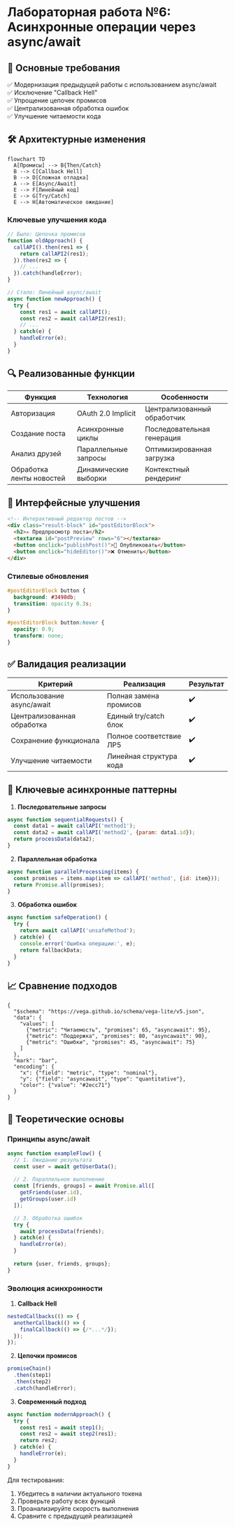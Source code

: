 # Лабораторная работа №6: Асинхронные операции через async/await

## 🎯 Основные требования
✅ Модернизация предыдущей работы с использованием async/await  
✅ Исключение "Callback Hell"  
✅ Упрощение цепочек промисов  
✅ Централизованная обработка ошибок  
✅ Улучшение читаемости кода

## 🛠 Архитектурные изменения
```mermaid
flowchart TD
  A[Промисы] --> B{Then/Catch}
  B --> C[Callback Hell]
  B --> D[Сложная отладка]
  A --> E[Async/Await]
  E --> F[Линейный код]
  E --> G[Try/Catch]
  E --> H[Автоматическое ожидание]
```

### Ключевые улучшения кода
```javascript
// Было: Цепочка промисов
function oldApproach() {
  callAPI().then(res1 => {
    return callAPI2(res1);
  }).then(res2 => {
    // ...
  }).catch(handleError);
}

// Стало: Линейный async/await
async function newApproach() {
  try {
    const res1 = await callAPI();
    const res2 = await callAPI2(res1);
    // ...
  } catch(e) {
    handleError(e);
  }
}
```

## 🔍 Реализованные функции
| Функция                 | Технология          | Особенности                |
|-------------------------|---------------------|----------------------------|
| Авторизация             | OAuth 2.0 Implicit  | Централизованный обработчик|
| Создание поста          | Асинхронные циклы   | Последовательная генерация |
| Анализ друзей           | Параллельные запросы| Оптимизированная загрузка  |
| Обработка ленты новостей| Динамические выборки| Контекстный рендеринг      |

## 🎨 Интерфейсные улучшения
```html
<!-- Интерактивный редактор постов -->
<div class="result-block" id="postEditorBlock">
  <h2>✍️ Предпросмотр поста</h2>
  <textarea id="postPreview" rows="6"></textarea>
  <button onclick="publishPost()">🚀 Опубликовать</button>
  <button onclick="hideEditor()">❌ Отменить</button>
</div>
```

### Стилевые обновления
```css
#postEditorBlock button {
  background: #3498db;
  transition: opacity 0.3s;
}

#postEditorBlock button:hover {
  opacity: 0.9;
  transform: none;
}
```

## ✅ Валидация реализации
| Критерий                | Реализация                     | Результат |
|-------------------------|--------------------------------|-----------|
| Использование async/await | Полная замена промисов       | ✔️        |
| Централизованная обработка | Единый try/catch блок       | ✔️        |
| Сохранение функционала   | Полное соответствие ЛР5       | ✔️        |
| Улучшение читаемости     | Линейная структура кода      | ✔️        |

## 🚀 Ключевые асинхронные паттерны
1. **Последовательные запросы**
 ```javascript
 async function sequentialRequests() {
   const data1 = await callAPI('method1');
   const data2 = await callAPI('method2', {param: data1.id});
   return processData(data2);
 }
 ```

2. **Параллельная обработка**
 ```javascript
 async function parallelProcessing(items) {
   const promises = items.map(item => callAPI('method', {id: item}));
   return Promise.all(promises);
 }
 ```

3. **Обработка ошибок**
 ```javascript
 async function safeOperation() {
   try {
     return await callAPI('unsafeMethod');
   } catch(e) {
     console.error('Ошибка операции:', e);
     return fallbackData;
   }
 }
 ```

## 📈 Сравнение подходов
```vega-lite
{
  "$schema": "https://vega.github.io/schema/vega-lite/v5.json",
  "data": {
    "values": [
      {"metric": "Читаемость", "promises": 65, "asyncawait": 95},
      {"metric": "Поддержка", "promises": 80, "asyncawait": 90},
      {"metric": "Ошибки", "promises": 45, "asyncawait": 75}
    ]
  },
  "mark": "bar",
  "encoding": {
    "x": {"field": "metric", "type": "nominal"},
    "y": {"field": "asyncawait", "type": "quantitative"},
    "color": {"value": "#2ecc71"}
  }
}
```

## 🧠 Теоретические основы
### Принципы async/await
```javascript
async function exampleFlow() {
  // 1. Ожидание результата
  const user = await getUserData();
  
  // 2. Параллельное выполнение
  const [friends, groups] = await Promise.all([
    getFriends(user.id),
    getGroups(user.id)
  ]);

  // 3. Обработка ошибок
  try {
    await processData(friends);
  } catch(e) {
    handleError(e);
  }
  
  return {user, friends, groups};
}
```

### Эволюция асинхронности
1. **Callback Hell**
 ```javascript
 nestedCallbacks(() => {
   anotherCallback(() => {
     finalCallback(() => {/*...*/});
   });
 });
 ```

2. **Цепочки промисов**
 ```javascript
 promiseChain()
   .then(step1)
   .then(step2)
   .catch(handleError);
 ```

3. **Современный подход**
 ```javascript
 async function modernApproach() {
   try {
     const res1 = await step1();
     const res2 = await step2(res1);
     return res2;
   } catch(e) {
     handleError(e);
   }
 }
 ```

Для тестирования:
1. Убедитесь в наличии актуального токена
2. Проверьте работу всех функций
3. Проанализируйте скорость выполнения
4. Сравните с предыдущей реализацией
